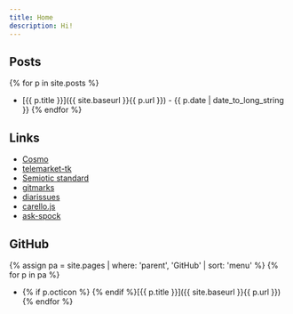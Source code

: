 ```yaml
---
title: Home
description: Hi!
---
```


## Posts

{% for p in site.posts %}
* [{{ p.title }}]({{ site.baseurl }}{{ p.url }}) - {{ p.date | date_to_long_string }}
{% endfor %}

## Links

- [Cosmo](Cosmo/)
- [telemarket-tk](https://telemarket-tk.github.io/)
- [Semiotic standard](semiotic-standard/)
- [gitmarks](gitmarks/)
- [diarissues](diarissues/)
- [carello.js](carello.js/)
- [ask-spock](ask-spock/)

## GitHub

{% assign pa = site.pages | where: 'parent', 'GitHub' | sort: 'menu' %}
{% for p in pa %}
* {% if p.octicon %}<span class="octicon octicon-{{ p.octicon }}"></span> {% endif %}[{{ p.title }}]({{ site.baseurl }}{{ p.url }})
{% endfor %}

